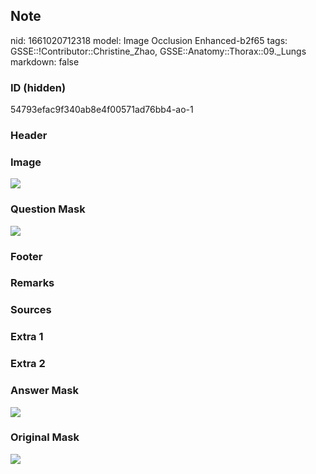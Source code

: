 ## Note
nid: 1661020712318
model: Image Occlusion Enhanced-b2f65
tags: GSSE::!Contributor::Christine_Zhao, GSSE::Anatomy::Thorax::09._Lungs
markdown: false

### ID (hidden)
54793efac9f340ab8e4f00571ad76bb4-ao-1

### Header


### Image
<img src="trachea_diag.gif">

### Question Mask
<img src="54793efac9f340ab8e4f00571ad76bb4-ao-1-Q.svg">

### Footer


### Remarks


### Sources


### Extra 1


### Extra 2


### Answer Mask
<img src="54793efac9f340ab8e4f00571ad76bb4-ao-1-A.svg">

### Original Mask
<img src="54793efac9f340ab8e4f00571ad76bb4-ao-O.svg">
